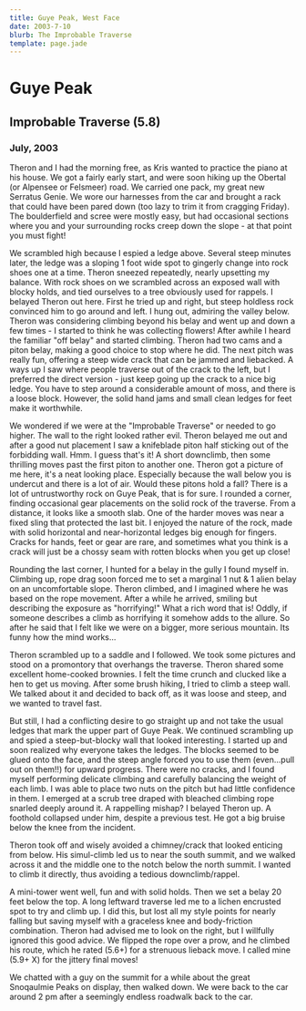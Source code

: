 ```yaml
---
title: Guye Peak, West Face
date: 2003-7-10
blurb: The Improbable Traverse
template: page.jade
---
```


<h1>Guye Peak</h1>
<h2>Improbable Traverse (5.8)</h2>
<h3>July, 2003</h3>

Theron and I had the morning free, as Kris wanted to practice the piano at his house. We got a fairly 
early start, and were soon hiking up the Obertal (or Alpensee or Felsmeer) road. We carried one pack, 
my great new Serratus Genie. We wore our harnesses from the car and brought a rack that could have 
been pared down (too lazy to trim it from cragging Friday). The boulderfield and scree were mostly 
easy, but had occasional sections where you and your surrounding rocks creep down the slope - at 
that point you must fight! 


We scrambled high because I espied a ledge above. Several steep minutes later, the ledge was a sloping 
1 foot wide spot to gingerly change into rock shoes one at a time. Theron sneezed repeatedly, nearly 
upsetting my balance. With rock shoes on we scrambled across an exposed wall with blocky holds, and 
tied ourselves to a tree obviously used for rappels. I belayed Theron out here. First he tried up 
and right, but steep holdless rock convinced him to go around and left. I hung out, admiring the 
valley below. Theron was considering climbing beyond his belay and went up and down a few times - 
I started to think he was collecting flowers! After awhile I heard the familiar "off belay" and 
started climbing. Theron had two cams and a piton belay, making a good choice to stop where he did. 
The next pitch was really fun, offering a steep wide crack that can be jammed and liebacked. A ways 
up I saw where people traverse out of the crack to the left, but I preferred the direct version - 
just keep going up the crack to a nice big ledge. You have to step around a considerable amount of 
moss, and there is a loose block. However, the solid hand jams and small clean ledges for feet make it worthwhile.


We wondered if we were at the "Improbable Traverse" or needed to go higher. The wall to the right looked
rather evil. Theron belayed me out and after a good nut placement I saw a knifeblade piton half 
sticking out of the forbidding wall. Hmm. I guess that's it! A short downclimb, then some 
thrilling moves past the first piton to another one. Theron got a picture of me here, it's 
a neat looking place. Especially because the wall below you is undercut and there is a lot 
of air. Would these pitons hold a fall?
There is a lot of untrustworthy rock on Guye Peak, that is for sure.
I rounded a corner, finding occasional gear placements on the solid
rock of the traverse. From a distance, it looks like a smooth slab.
One of the harder moves was near a fixed sling that protected the
last bit. I enjoyed the nature of the rock, made with solid horizontal
and near-horizontal ledges big enough for fingers. Cracks for 
hands, feet or gear are rare, and sometimes what you think is a crack
will just be a chossy seam with rotten blocks when you get up close!


Rounding the last corner, I hunted for a belay in the gully I found
myself in. Climbing up, rope drag soon forced me to set a marginal
1 nut & 1 alien belay on an uncomfortable slope. Theron climbed, and I imagined where he was 
based on the rope movement. After a while he arrived, smiling but describing the exposure as "horrifying!"
What a rich word that is! Oddly, if someone describes a climb as
horrifying it somehow adds to the allure. So after he said that I felt
like we were on a bigger, more serious mountain. Its funny how the mind works...


Theron scrambled up to a saddle and I followed. We took some pictures
and stood on a promontory that overhangs the traverse. Theron shared some excellent home-cooked 
brownies. I felt the time crunch and clucked like a hen to get us moving. After some brush hiking, 
I tried to climb a steep wall. We talked about it and decided to back off, as it was loose and steep, 
and we wanted to travel fast.


But still, I had a conflicting desire to go straight up and not take the usual ledges that mark the 
upper part of Guye Peak. We continued scrambling up and spied a steep-but-blocky wall that looked 
interesting. I started up and soon realized why everyone takes the ledges. The blocks seemed to be 
glued onto the face, and the steep angle forced you to use them (even...pull out on them!!) for 
upward progress. There were no cracks, and I found myself performing delicate climbing and carefully 
balancing the weight of each limb. I was able to place two nuts on the pitch but had little 
confidence in them. I emerged at a scrub tree
draped with bleached climbing rope snarled deeply around it. A rappelling mishap? I belayed 
Theron up. A foothold collapsed under him, despite a previous test. He got a big bruise below 
the knee from the incident. 


Theron took off and wisely avoided a chimney/crack that looked enticing from below. His simul-climb 
led us to near the south summit, and we walked across it and the middle one to the notch below the 
north summit. I wanted to climb it directly, thus avoiding a tedious downclimb/rappel.


A mini-tower went well, fun and with solid holds. Then we set a belay 20 feet below the top. A long 
leftward traverse led me to a lichen encrusted spot to try and climb up. I did this, but lost all my 
style points for nearly falling but saving myself with a graceless knee and body-friction combination. 
Theron had advised me to look on the right, but I willfully ignored this good advice. We flipped the 
rope over a prow, and he climbed his route, which he rated (5.6+) for a strenuous lieback move. I 
called mine (5.9+ X) for the jittery final moves!


We chatted with a guy on the summit for a while about the great
Snoqaulmie Peaks on display, then walked down. We were back to the car around 2 pm after a seemingly 
endless roadwalk back to the car.


